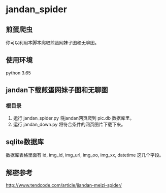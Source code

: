 # jandan_spider
## 煎蛋爬虫
你可以利用本脚本爬取煎蛋网妹子图和无聊图。

## 使用环境
python 3.65

## jandan下载煎蛋网妹子图和无聊图
### 根目录
1. 运行 jandan_spider.py 将jandan网页爬到 pic.db 数据库里。
2. 运行 jandan_down.py 将符合条件的网页图片下载下来。

## sqlite数据库
数据库表格里面有 id, img\_id, img\_url, img\_oo, img\_xx, datetime 这几个字段。

## 解密参考
http://www.tendcode.com/article/jiandan-meizi-spider/